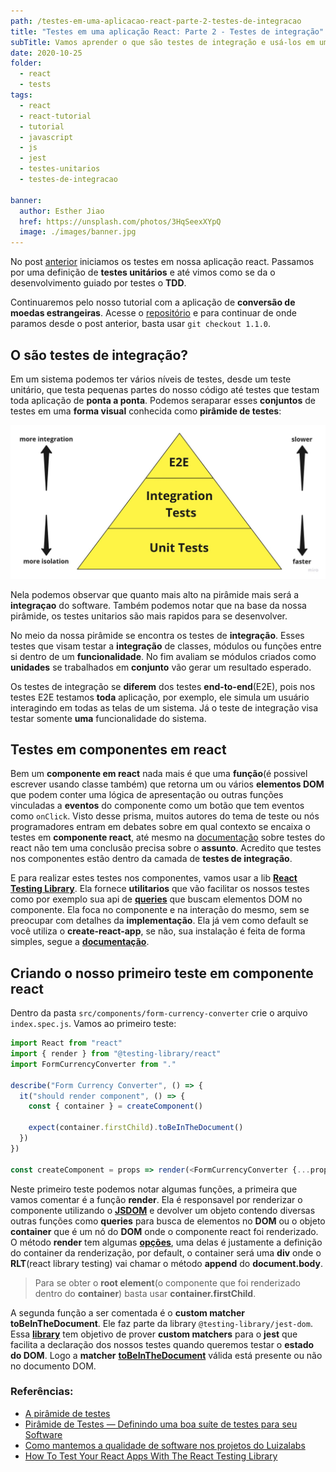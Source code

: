 ```yaml
---
path: /testes-em-uma-aplicacao-react-parte-2-testes-de-integracao
title: "Testes em uma aplicação React: Parte 2 - Testes de integração"
subTitle: Vamos aprender o que são testes de integração e usá-los em uma aplicação real em react.
date: 2020-10-25
folder:
  - react
  - tests
tags:
  - react
  - react-tutorial
  - tutorial
  - javascript
  - js
  - jest
  - testes-unitarios
  - testes-de-integracao

banner:
  author: Esther Jiao
  href: https://unsplash.com/photos/3HqSeexXYpQ
  image: ./images/banner.jpg
---
```


No post [anterior](./testes-em-uma-aplicacao-react-parte-1-testes-unitarios) iniciamos os testes em nossa aplicação react. Passamos por uma definição de **testes unitários** e até vimos como se da o desenvolvimento guiado por testes o **TDD**.

Continuaremos pelo nosso tutorial com a aplicação de **conversão de moedas estrangeiras**. Acesse o [repositório](https://github.com/alexandreservian/foreign-currency-converter) e para continuar de onde paramos desde o post anterior, basta usar `git checkout 1.1.0`.

## O são testes de integração?

Em um sistema podemos ter vários níveis de testes, desde um teste unitário, que testa pequenas partes do nosso código até testes que testam toda aplicação de **ponta a ponta**. Podemos seraparar esses **conjuntos** de testes em uma **forma visual** conhecida como **pirâmide de testes**:

![The test Pyramid](./images/the-test-pyramid.jpg)

Nela podemos observar que quanto mais alto na pirâmide mais será a **integraçao** do software. Também podemos notar que na base da nossa pirâmide, os testes unitarios são mais rapidos para se desenvolver.

No meio da nossa pirâmide se encontra os testes de **integração**. Esses testes que visam testar a **integração** de classes, módulos ou funções entre si dentro de um **funcionalidade**. No fim avaliam se módulos criados como **unidades** se trabalhados em **conjunto** vão gerar um resultado esperado.

Os testes de integração se **diferem** dos testes **end-to-end**(E2E), pois nos testes E2E testamos **toda** aplicação, por exemplo, ele simula um usuário interagindo em todas as telas de um sistema. Já o teste de integração visa testar somente **uma** funcionalidade do sistema.

## Testes em componentes em react

Bem um **componente em react** nada mais é que uma **função**(é possivel escrever usando classe também) que retorna um ou vários **elementos DOM** que podem conter uma lógica de apresentação ou outras funções vinculadas a **eventos** do componente como um botão que tem eventos como `onClick`. Visto desse prisma, muitos autores do tema de teste ou nós programadores entram em debates sobre em qual contexto se encaixa o testes em **componente react**, até mesmo na [documentação](https://pt-br.reactjs.org/docs/testing.html#tradeoffs) sobre testes do react não tem uma conclusão precisa sobre o **assunto**. Acredito que testes nos componentes estão dentro da camada de **testes de integração**.

E para realizar estes testes nos componentes, vamos usar a lib **[React Testing Library](https://testing-library.com/docs/react-testing-library/intro)**. Ela fornece **utilitarios** que vão facilitar os nossos testes como por exemplo sua api de **[queries](https://testing-library.com/docs/dom-testing-library/api-queries)** que buscam elementos DOM no componente. Ela foca no componente e na interação do mesmo, sem se preocupar com detalhes da **implementação**. Ela já vem como default se você utiliza o **create-react-app**, se não, sua instalação é feita de forma simples, segue a **[documentação](https://testing-library.com/docs/dom-testing-library/install)**.

## Criando o nosso primeiro teste em componente react

Dentro da pasta `src/components/form-currency-converter` crie o arquivo `index.spec.js`. Vamos ao primeiro teste:

```javascript
import React from "react"
import { render } from "@testing-library/react"
import FormCurrencyConverter from "."

describe("Form Currency Converter", () => {
  it("should render component", () => {
    const { container } = createComponent()

    expect(container.firstChild).toBeInTheDocument()
  })
})

const createComponent = props => render(<FormCurrencyConverter {...props} />)
```

Neste primeiro teste podemos notar algumas funções, a primeira que vamos comentar é a função **render**. Ela é responsavel por renderizar o componente utilizando o [**JSDOM**](https://github.com/jsdom/jsdom) e devolver um objeto contendo diversas outras funções como **queries** para busca de elementos no **DOM** ou o objeto **container** que é um nó do **DOM** onde o componente react foi renderizado. O método **render** tem algumas [**opções**](https://testing-library.com/docs/react-testing-library/api#render-options), uma delas é justamente a definição do container da renderização, por default, o container será uma **div** onde o **RLT**(react library testing) vai chamar o método **append** do **document.body**.

> Para se obter o **root element**(o componente que foi renderizado dentro do **container**) basta usar **container.firstChild**.

A segunda função a ser comentada é o **custom matcher** **toBeInTheDocument**. Ele faz parte da library `@testing-library/jest-dom`. Essa [**library**](https://github.com/testing-library/jest-dom) tem objetivo de prover **custom matchers** para o **jest** que facilita a declaração dos nossos testes quando queremos testar o **estado do DOM**. Logo a **matcher** [**toBeInTheDocument**](https://github.com/testing-library/jest-dom#tobeinthedocument) válida está presente ou não no documento DOM.

### Referências:

- [A pirâmide de testes](https://medium.com/creditas-tech/a-pir%C3%A2mide-de-testes-a0faec465cc2)
- [Pirâmide de Testes — Definindo uma boa suíte de testes para seu Software](https://medium.com/luizalabs/pir%C3%A2mide-de-testes-definindo-uma-boa-su%C3%ADte-de-testes-para-seu-software-a6864886f29b)
- [Como mantemos a qualidade de software nos projetos do Luizalabs](https://medium.com/luizalabs/como-mantemos-a-qualidade-de-software-nos-projetos-do-luizalabs-413814a5c252)
- [How To Test Your React Apps With The React Testing Library](https://www.smashingmagazine.com/2020/07/react-apps-testing-library/)
